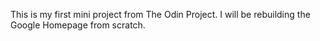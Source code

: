 This is my first mini project from The Odin Project. I will be rebuilding the Google Homepage from scratch.
